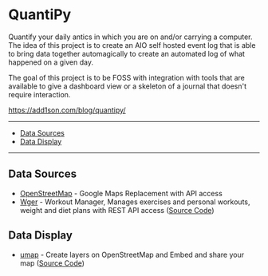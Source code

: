 # QuantiPy

Quantify your daily antics in which you are on and/or carrying a computer. The idea of this project is to create an AIO self hosted event log that is able to bring data together automagically to create an automated log of what happened on a given day. 

The goal of this project is to be FOSS with integration with tools that are available to give a dashboard view or a skeleton of a journal that doesn't require interaction.

https://add1son.com/blog/quantipy/

--------------------
  - [Data Sources](#datasources)
  - [Data Display](#datadisplay)
-----------------------------------------------------------------------------

## Data Sources
 * [OpenStreetMap](https://www.openstreetmap.org) - Google Maps Replacement with API access
 * [Wger](https://wger.de/en/dashboard) - Workout Manager, Manages exercises and personal workouts, weight and diet plans with REST API access ([Source Code](https://github.com/wger-project/wger))

## Data Display
 * [umap](https://umap.openstreetmap.fr/en/) - Create layers on OpenStreetMap and Embed and share your map ([Source Code](https://github.com/umap-project/umap))
